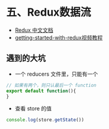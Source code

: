 # 五、Redux数据流
- [Redux 中文文档](http://cn.redux.js.org/)
- [getting-started-with-redux视频教程](https://egghead.io/lessons/javascript-redux-the-single-immutable-state-tree?series=getting-started-with-redux)


## 遇到的大坑
- 一个 reducers 文件里，只能有一个

```js
// 如果有两个，则只认最后一个 function
export default function(){
}
```

- 查看 store 的值

```js
console.log(store.getState())
```
